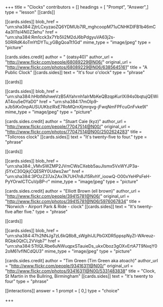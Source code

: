 +++
title = "Clocks"
contributors = []
headings = [ "Prompt", "Answer",]
type = "lesson"
[[cards]]

[[cards.sides]]
blob_href = "urn:sha384:ZjtrLCxyzaoZQ6YDMUb7lR_mghcoopM71uCNHKDlFB1b46mC4a3l11sI4N0Z3ehu"
href = "urn:sha384:Rm1cck3x7Yb5Ii2M2dJ6bPdgyuVA63j2s-50RIRdK4oTmYtDYTu_yGBgQoaTt1Gd"
mime_type = "image/jpeg"
type = "picture"

[cards.sides.credit]
author = " (oatsy40)"
author_url = "http://www.flickr.com/people/68089229@N06/"
original_url = "http://www.flickr.com/photos/68089229@N06/6385645161"
title = "A Public Clock"
[[cards.sides]]
text = "It's four o'clock"
type = "phrase"

[[cards]]

[[cards.sides]]
blob_href = "urn:sha384:hHbtMshweVzB5AYahrnh1aIrMbKeQBzqpKurIXi94s0bqtujQEWiAT4ou5e0YaD0"
href = "urn:sha384:17mOIp9-xJb5iKx0npAUSUUKbzlRxE7RoMQrnXjmrqvg-jFwqNmFPFcuGnFvke9I"
mime_type = "image/jpeg"
type = "picture"

[cards.sides.credit]
author = "Stuart Caie (kyz)"
author_url = "http://www.flickr.com/people/77047514@N00/"
original_url = "http://www.flickr.com/photos/77047514@N00/2502624283"
title = "Tollcross clock"
[[cards.sides]]
text = "It's twenty-five to four."
type = "phrase"

[[cards]]

[[cards.sides]]
blob_href = "urn:sha384:_VMvSWZMP2JVmCWsCXebb5auJlsmx5VxWYJP3a-j5YxC30QjkjCQE5RY0Udws2wr"
href = "urn:sha384:3POzZ37JxZAx7A7UH7n8J15RvhY_ioowQ-O00xYeHPsFeH-PyYOrwlCTCuVpBP-r"
mime_type = "image/jpeg"
type = "picture"

[cards.sides.credit]
author = "Elliott Brown (ell brown)"
author_url = "http://www.flickr.com/people/39415781@N06/"
original_url = "http://www.flickr.com/photos/39415781@N06/5976067834"
title = "Norwich - Airport Park & Ride - clock"
[[cards.sides]]
text = "It's twenty-five after five."
type = "phrase"

[[cards]]

[[cards.sides]]
blob_href = "urn:sha384:47h2NNJg7zL6kQ8b8_sWgihIJLPbGXDR5ppspNyZl-WAreuz-RGbk0QtCL2VVqb7"
href = "urn:sha384:5TtIQLRbe6uNWuqpxSTauieDs_ukxOboz3gOXvErtA7T9NxqY02oM61vflNCdQU3"
mime_type = "image/jpeg"
type = "picture"

[cards.sides.credit]
author = "Tim Green (Tim Green aka atoach)"
author_url = "http://www.flickr.com/people/93416311@N00/"
original_url = "http://www.flickr.com/photos/93416311@N00/5331483838"
title = "Clock, St Martin in the Bullring, Birmingham"
[[cards.sides]]
text = "It's twenty to four"
type = "phrase"

[[interactions]]
answer = 1
prompt = [ 0,]
type = "choice"

+++
